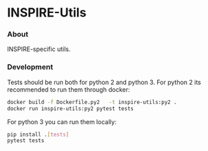 
<!--
    This file is part of INSPIRE.
    Copyright (C) 2014-2024 CERN.

    INSPIRE is free software: you can redistribute it and/or modify
    it under the terms of the GNU General Public License as published by
    the Free Software Foundation, either version 3 of the License, or
    (at your option) any later version.

    INSPIRE is distributed in the hope that it will be useful,
    but WITHOUT ANY WARRANTY; without even the implied warranty of
    MERCHANTABILITY or FITNESS FOR A PARTICULAR PURPOSE. See the
    GNU General Public License for more details.

    You should have received a copy of the GNU General Public License
    along with INSPIRE. If not, see <http://www.gnu.org/licenses/>.

    In applying this license, CERN does not waive the privileges and immunities
    granted to it by virtue of its status as an Intergovernmental Organization
    or submit itself to any jurisdiction.
-->

 # INSPIRE-Utils

### About
INSPIRE-specific utils.


### Development

Tests should be run both for python 2 and python 3.
For python 2 its recommended to run them through docker:
```bash
docker build -f Dockerfile.py2   -t inspire-utils:py2 .
docker run inspire-utils:py2 pytest tests
```

For python 3 you can run them locally:
```bash
pip install .[tests]
pytest tests
```
